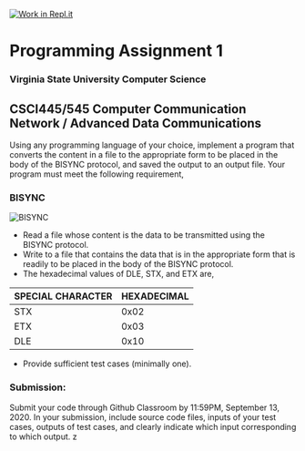 [![Work in Repl.it](https://classroom.github.com/assets/work-in-replit-14baed9a392b3a25080506f3b7b6d57f295ec2978f6f33ec97e36a161684cbe9.svg)](https://classroom.github.com/online_ide?assignment_repo_id=3109133&assignment_repo_type=AssignmentRepo)
# Programming Assignment 1
### Virginia State University Computer Science
## CSCI445/545 Computer Communication Network / Advanced Data Communications 

Using any programming language of your choice, implement a program that converts the content in a file to the appropriate form to be placed in the body of the BISYNC protocol, and saved the output to an output file. Your program must meet the following requirement, 

### BISYNC
![BISYNC](https://media.geeksforgeeks.org/wp-content/uploads/20200805161103/bisync11.png)

-	Read a file whose content is the data to be transmitted using the BISYNC protocol.
-	Write to a file that contains the data that is in the appropriate form that is readily to be placed in the body of the BISYNC protocol.
-	The hexadecimal values of DLE, STX, and ETX are, 

  |SPECIAL CHARACTER | HEXADECIMAL |
  |------------------|-------------|
  | STX              | 0x02        |
  | ETX	             | 0x03        |
  | DLE	             | 0x10        |
  
-	Provide sufficient test cases (minimally one). 


### Submission:
Submit your code through Github Classroom by 11:59PM, September 13, 2020. 
In your submission, include source code files, inputs of your test cases, outputs of test cases, and clearly indicate which input corresponding to which output.
z